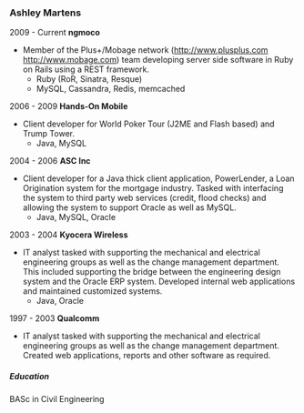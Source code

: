 ### Ashley Martens

2009 - Current	__ngmoco__
* Member of the Plus+/Mobage network (http://www.plusplus.com http://www.mobage.com) team developing server side software in Ruby on Rails using a REST framework.
	* Ruby (RoR, Sinatra, Resque)
	* MySQL, Cassandra, Redis, memcached

2006 - 2009		__Hands-On Mobile__
* Client developer for World Poker Tour (J2ME and Flash based) and Trump Tower.
	* Java, MySQL

2004 - 2006		__ASC Inc__
* Client developer for a Java thick client application, PowerLender, a Loan Origination system for the mortgage industry. Tasked with interfacing the system to third party web services (credit, flood checks) and allowing the system to support Oracle as well as MySQL.
	* Java, MySQL, Oracle

2003 - 2004		__Kyocera Wireless__
* IT analyst tasked with supporting the mechanical and electrical engineering groups as well as the change management department. This included supporting the bridge between the engineering design system and the Oracle ERP system. Developed internal web applications and maintained customized systems.
	* Java, Oracle

1997 - 2003		__Qualcomm__
* IT analyst tasked with supporting the mechanical and electrical engineering groups as well as the change management department. Created web applications, reports and other software as required.

##### Education
BASc in Civil Engineering
